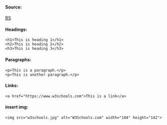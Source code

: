 #### Source:
[BS](https://www.w3schools.com/html/html_basic.asp)

#### Headings:

```
<h1>This is heading 1</h1>  
<h2>This is heading 2</h2>  
<h3>This is heading 3</h3>
```

#### Paragraphs:

```
<p>This is a paragraph.</p>  
<p>This is another paragraph.</p>
```

#### Links:

```
<a href="https://www.w3schools.com">This is a link</a>
```

#### insert img:

```
<img src="w3schools.jpg" alt="W3Schools.com" width="104" height="142">
```

